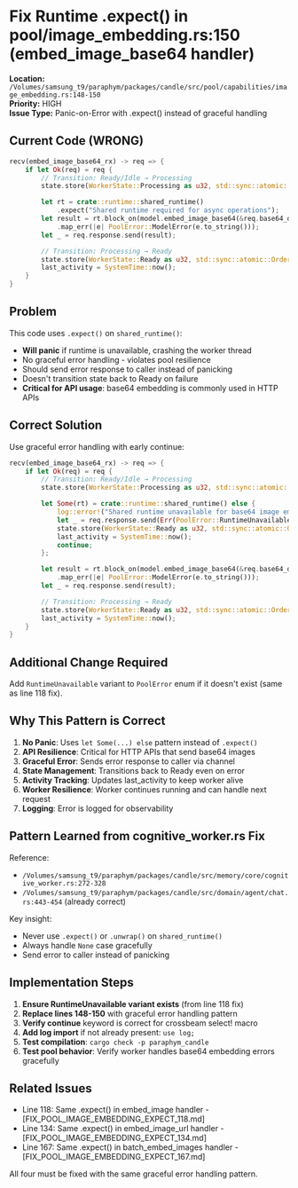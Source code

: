 # Fix Runtime .expect() in pool/image_embedding.rs:150 (embed_image_base64 handler)

**Location:** `/Volumes/samsung_t9/paraphym/packages/candle/src/pool/capabilities/image_embedding.rs:148-150`  
**Priority:** HIGH  
**Issue Type:** Panic-on-Error with .expect() instead of graceful handling

## Current Code (WRONG)

```rust
recv(embed_image_base64_rx) -> req => {
    if let Ok(req) = req {
        // Transition: Ready/Idle → Processing
        state.store(WorkerState::Processing as u32, std::sync::atomic::Ordering::Release);

        let rt = crate::runtime::shared_runtime()
            .expect("Shared runtime required for async operations");
        let result = rt.block_on(model.embed_image_base64(&req.base64_data))
            .map_err(|e| PoolError::ModelError(e.to_string()));
        let _ = req.response.send(result);

        // Transition: Processing → Ready
        state.store(WorkerState::Ready as u32, std::sync::atomic::Ordering::Release);
        last_activity = SystemTime::now();
    }
}
```

## Problem

This code uses `.expect()` on `shared_runtime()`:
- **Will panic** if runtime is unavailable, crashing the worker thread
- No graceful error handling - violates pool resilience
- Should send error response to caller instead of panicking
- Doesn't transition state back to Ready on failure
- **Critical for API usage**: base64 embedding is commonly used in HTTP APIs

## Correct Solution

Use graceful error handling with early continue:

```rust
recv(embed_image_base64_rx) -> req => {
    if let Ok(req) = req {
        // Transition: Ready/Idle → Processing
        state.store(WorkerState::Processing as u32, std::sync::atomic::Ordering::Release);

        let Some(rt) = crate::runtime::shared_runtime() else {
            log::error!("Shared runtime unavailable for base64 image embedding");
            let _ = req.response.send(Err(PoolError::RuntimeUnavailable));
            state.store(WorkerState::Ready as u32, std::sync::atomic::Ordering::Release);
            last_activity = SystemTime::now();
            continue;
        };

        let result = rt.block_on(model.embed_image_base64(&req.base64_data))
            .map_err(|e| PoolError::ModelError(e.to_string()));
        let _ = req.response.send(result);

        // Transition: Processing → Ready
        state.store(WorkerState::Ready as u32, std::sync::atomic::Ordering::Release);
        last_activity = SystemTime::now();
    }
}
```

## Additional Change Required

Add `RuntimeUnavailable` variant to `PoolError` enum if it doesn't exist (same as line 118 fix).

## Why This Pattern is Correct

1. **No Panic**: Uses `let Some(...) else` pattern instead of `.expect()`
2. **API Resilience**: Critical for HTTP APIs that send base64 images
3. **Graceful Error**: Sends error response to caller via channel
4. **State Management**: Transitions back to Ready even on error
5. **Activity Tracking**: Updates last_activity to keep worker alive
6. **Worker Resilience**: Worker continues running and can handle next request
7. **Logging**: Error is logged for observability

## Pattern Learned from cognitive_worker.rs Fix

Reference: 
- `/Volumes/samsung_t9/paraphym/packages/candle/src/memory/core/cognitive_worker.rs:272-328`
- `/Volumes/samsung_t9/paraphym/packages/candle/src/domain/agent/chat.rs:443-454` (already correct)

Key insight:
- Never use `.expect()` or `.unwrap()` on `shared_runtime()`
- Always handle `None` case gracefully
- Send error to caller instead of panicking

## Implementation Steps

1. **Ensure RuntimeUnavailable variant exists** (from line 118 fix)
2. **Replace lines 148-150** with graceful error handling pattern
3. **Verify continue** keyword is correct for crossbeam select! macro
4. **Add log import** if not already present: `use log;`
5. **Test compilation**: `cargo check -p paraphym_candle`
6. **Test pool behavior**: Verify worker handles base64 embedding errors gracefully

## Related Issues

- Line 118: Same .expect() in embed_image handler - [FIX_POOL_IMAGE_EMBEDDING_EXPECT_118.md]
- Line 134: Same .expect() in embed_image_url handler - [FIX_POOL_IMAGE_EMBEDDING_EXPECT_134.md]
- Line 167: Same .expect() in batch_embed_images handler - [FIX_POOL_IMAGE_EMBEDDING_EXPECT_167.md]

All four must be fixed with the same graceful error handling pattern.
